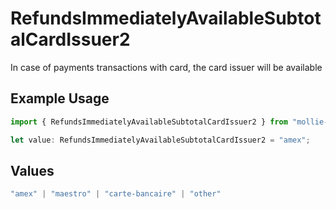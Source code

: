 # RefundsImmediatelyAvailableSubtotalCardIssuer2

In case of payments transactions with card, the card issuer will be available

## Example Usage

```typescript
import { RefundsImmediatelyAvailableSubtotalCardIssuer2 } from "mollie-api-typescript/models/operations";

let value: RefundsImmediatelyAvailableSubtotalCardIssuer2 = "amex";
```

## Values

```typescript
"amex" | "maestro" | "carte-bancaire" | "other"
```